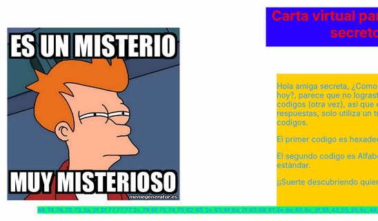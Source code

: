 <html>
<head>
<meta charset="utf-8" name="viewport" content="width=device-width, initial-scale=1.0">
<title>Prueba</title>
<style type="text/css">
#capa1 {
	position: absolute;
	height: 400px;
	width: 400px;
	left: 1400px;
	top: 80px;
	text-align: center;
	background-color: #00CBFF;
}
#capa2 {
	position: absolute;
	height: 91px;
	width: 448px;
	left: 700px;
	top: 33px;
	color: #FF0004;
	font-size: x-large;
	text-align: center;
	background-color: #2A00FF;
}
#capa3 {
	position: absolute;
	height: 310px;
	width: 400px;
	left: 725px;
	top: 187px;
	color: #2F9AFF;
	background-color: #FFCE00;
	font-size: large;
}
	#capa4 {
	position: absolute;
	height: 400px;
	width: 400px;
	left: 100px;
	top: 80px;
	text-align: center;
	background-color: #00CBFF;
}
#capa5 {
	position: absolute;
	left: 170px;
	top: 494px;
	color: #2F9AFF;
	background-color: #00FF6C
}
</style>
<link href="CSS/css.css" rel="stylesheet" type="text/css">
<style type="text/css">
body {
	background-image: url(Fondos/fondo.jpg);
	background-repeat: no-repeat; 
	background-position: center;
	background-size: cover;
	background-attachment: fixed;
	}
</style>
</head>
<body>
<div class="capa" id="capa1"><img src="Imagenes/gracias.jpg" width="300" height="400" alt=""/></div>
<div class="capa" id="capa3">
  <p>Hola amiga secreta, ¿Como andas el día de hoy?, parece que no lograste descubrir los codigos (otra vez), asi que esta vez te dare las respuestas, solo utiliza un traductor de codigos.</p>
  <p>El primer codigo es hexadecimal.</p>
  <p>El segundo codigo es Alfabeto galáctico estándar.</p>
  <p>¡¡Suerte descubriendo quien soy!!!</p>
</div>
<div class="capa" id="capa2"><strong style="font-size: xx-large">Carta virtual para mi amigo secreto!!!</strong></div>
	<div class="capa" id="capa4"><img src="Imagenes/meme.jpg" width="400" height="400" alt=""/></div>
<div class="capa" id="capa5"><strong>68,74,74,70,73,3a,2f,2f,77,77,77,2e,79,6f,75,74,75,62,65,2e,63,6f,6d,2f,63,68,61,6e,6e,65,6c,2f,55,43,55,35,6c,46,44,6a,78,30,6b,39,53,76,71,64,63,59,65,55,74,52,74,77,2f,63,6f,6d,6d,75,6e,69,74,79,3f,70,76,66,3d,43,41,49,25,32,35,33,44</strong></div>
</body>
</html>
